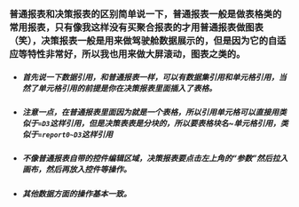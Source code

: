 ### 普通报表和决策报表的区别简单说一下，普通报表一般是做表格类的常用报表，只有像我这样没有买聚合报表的才用普通报表做图表（笑），决策报表一般是用来做驾驶舱数据展示的，但是因为它的自适应等特性非常好，所以我也用来做大屏滚动，图表之类的。
* ##### 首先说一下数据引用，和普通报表一样，可以有数据集引用和单元格引用，当然了单元格引用的前提是你在决策报表里面插入了表格。
* ##### 注意一点，在普通报表里面因为就是一个表格，所以引用单元格可以直接用类似于`=D3`这样引用，但是决策表表是分块的，所以要表格块名~单元格引用，类似于`=report0~D3`这样引用
* ##### 不像普通报表自带的控件编辑区域，决策报表要点击左上角的“参数”然后拉入画布，然后再放入控件等操作。
* ##### 其他数据方面的操作基本一致。
